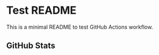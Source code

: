 # Test README

This is a minimal README to test GitHub Actions workflow.

## GitHub Stats

<!--START_SECTION:github_stats-->
<!-- GitHub Actions will insert stats here -->
<!--END_SECTION:github_stats-->
